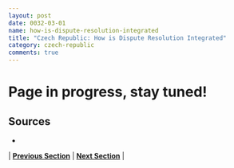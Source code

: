 ```yaml
---
layout: post
date: 0032-03-01
name: how-is-dispute-resolution-integrated
title: "Czech Republic: How is Dispute Resolution Integrated"
category: czech-republic
comments: true
---
```


# Page in progress, stay tuned!

Sources 
-- 
- 


| **[Previous Section](https://neo-project.github.io/global-blockchain-compliance-hub//czech-republic/czech-republic-smart-contracts.html)** | **[Next Section]( https://neo-project.github.io/global-blockchain-compliance-hub//czech-republic/czech-republic-nullify-smart-contracts.html)** |
